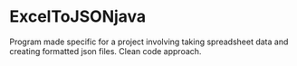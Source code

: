 # ExcelToJSONjava
Program made specific for a project involving taking spreadsheet data and creating formatted json files. Clean code approach.
